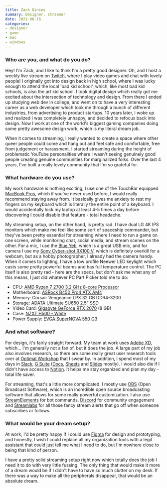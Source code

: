 ```yaml
---
title: Zack Ginies
summary: Designer, streamer
date: 2021-06-16
categories:
- designer
- game
- mac
- windows
---
```


### Who are you, and what do you do?

Hey! I'm Zack, and I like to think I'm a pretty good designer. Oh, and I host a weekly live stream on [Twitch](https://www.twitch.tv/traderzed "Zack's Twitch account."), where I play video games and chat with lovely people! I originally got into design back in high school, where I was lucky enough to attend the local 'bad kid school', which, like most bad kid schools, is also the art kid school. I took digital design which really got me excited about the intersection of technology and design. From there I ended up studying web dev in college, and went on to have a very interesting career as a web developer which took me through a bunch of different industries, from advertising to product startups. 10 years later, I woke up and realized I was completely unhappy, and decided to refocus back into design. Now I work at one of the world's biggest gaming companies doing some pretty awesome design work, which is my literal dream job. 

When it comes to streaming, I really wanted to create a space where other queer people could come and hang out and feel safe and comfortable, free from judgement or harassment. I started streaming during the height of problematic YouTube personalities where I wasn't seeing genuinely good people creating genuine communities for marginalized folks. Over the last 4 years, I've built a really lovely community that I'm so grateful for.

### What hardware do you use?

My work hardware is nothing exciting, I use one of the TouchBar equipped [MacBook Pros][macbook-pro], which if you've never used before, I would really recommend staying away from. It basically gives me anxiety to rest my fingers on my keyboard which is literally the entire point of a keyboard. I would accidentally lock my laptop at least 4-5 times a day before discovering I could disable that feature - total headache. 

My streaming setup, on the other hand, is pretty rad. I have dual LG 4K IPS monitors which make me feel like some sort of spaceship commander, but they've been pretty essential for streaming where I need to run a game on one screen, while monitoring chat, social media, and stream scenes on the other. For a mic, I use the [Blue Yeti][yeti], which is a great USB mic, and for camera I use my [Sony Cyber-shot RX100 V][cyber-shot-rx100-v], which is definitely overkill for a webcam, but as a hobby photographer, I already had the camera handy. When it comes to lighting, I have a low profile Neewer LED keylight which casts some pretty powerful beams and has full temperature control. The PC itself is also pretty rad - here are the specs, but don't ask me what any of this means, I just did whatever PC Part Picker told me to do:

- CPU: [AMD Ryzen 7 2700 3.2 GHz 8-core Processor][ryzen-7-2700]
- Motherboard: [ASRock B450 Pro4 ATX AM4][b450-pro4]
- Memory: Corsair Vengeance LPX 32 GB DDR4-3200
- Storage: [ADATA Ultimate SU650 2.5" SSD][ultimate-su650]
- Video Card: [Gigabyte GeForce RTX 2070][geforce-rtx-2070] (8 GB)
- Case: [NZXT H500 - White][h500]
- Power Supply: [EVGA SuperNOVA 550 G3][supernova-550-g3]

### And what software?

For design, it's fairly straight forward. My team at work uses [Adobe XD][xd], which... I'm generally not a fan of, but it does the job. A large part of my job also involves research, so there are some really great user research tools over at [Optimal Workshop](https://www.optimalworkshop.com/ "User research and testing tools.") that I swear by. In addition, I spend most of my days in [Slack][], [G Suite][g-suite] ([Docs][google-docs], [Sheets][google-sheets] and [Slides][google-slides] mostly). I would also die if I didn't have access to [Notion][]. It helps me stay organized and plan my day - total life saver. 

For streaming, that's a little more complicated. I mostly use [OBS][obs-studio] (Open Broadcast Software), which is an incredible open source broadcasting software that allows for some really powerful customization. I also use [StreamElements][] for bot commands, [Discord][] for community engagement and [Streamlabs](https://streamlabs.com/ "Tools for streamers.") for all those fancy stream alerts that go off when someone subscribes or follows. 

### What would be your dream setup?

At work, I'd be pretty happy if I could use [Figma][] for design and prototyping, and honestly, I wish I could replace all my organization tools with a legit assistant that could just tell me what I need to do, but I'm nowhere close to being that kind of person. 

I have a pretty solid streaming setup right now which totally does the job I need it to do with very little fussing. The only thing that would make it more of a dream would be if I didn't have to have so much clutter on my desk. If there was a way to make all the peripherals disappear, that would be an absolute dream.

[b450-pro4]: https://www.asrock.com/mb/Amd/B450%20Pro4/ "A motherboard."
[cyber-shot-rx100-v]: https://www.sony.com/electronics/cyber-shot-compact-cameras/dsc-rx100m5 "A 21 megapixel compact camera."
[discord]: https://discordapp.com/ "A voice and text chat service."
[figma]: https://www.figma.com/ "A collaborative design prototype service."
[g-suite]: https://gsuite.google.com/ "A hosted solution for email, calendaring and more."
[geforce-rtx-2070]: https://www.nvidia.com/en-au/geforce/graphics-cards/rtx-2070/ "A graphics card."
[google-docs]: https://en.wikipedia.org/wiki/Google_Docs "A web-based office suite."
[google-sheets]: https://www.google.com/sheets/about/ "Online spreadsheet software."
[google-slides]: https://www.google.com/slides/about/ "Web-based presentation software."
[h500]: https://www.nzxt.com/products/h500-matte-white "A PC desktop case."
[macbook-pro]: https://www.apple.com/macbook-pro/ "A laptop."
[notion]: https://www.notion.so/ "A collaborative wiki service."
[obs-studio]: https://obsproject.com/ "Video recording and streaming software."
[ryzen-7-2700]: https://www.amd.com/en/products/cpu/amd-ryzen-7-2700 "A computer processor."
[slack]: https://slack.com/ "A collaboration service."
[streamelements]: https://streamelements.com/ "A chatbot and overlay service for streamers."
[supernova-550-g3]: https://www.evga.com/products/product.aspx?pn=220-G3-0550-Y1 "A power supply unit for PCs."
[ultimate-su650]: https://www.adata.com/us/specification/503 "A solid state drive."
[xd]: https://www.adobe.com/products/xd.html "A UI/UX design tool."
[yeti]: http://bluemic.com/yeti/ "A USB microphone."
